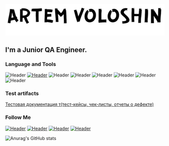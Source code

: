 ![Header](https://github.com/Tema3093/Tema3093/blob/main/assets/fon.png)
## I'm a Junior QA Engineer. 

### Language and Tools
![Header](https://img.shields.io/badge/Jira-090909?style=for-the-badge&logo=jira&logoColor=136be1)
[![Header](https://img.shields.io/badge/Postman-090909?style=for-the-badge&logo=postman)](https://dark-trinity-728415.postman.co/workspace/New-Team-Workspace~0849b8eb-0761-403f-bce7-28bc924a54e5/request/23051850-489f26df-60d4-44e4-b353-cc394488c1af)
![Header](https://img.shields.io/badge/Swagger-090909?style=for-the-badge&logo=swagger)
![Header](https://img.shields.io/badge/Github-090909?style=for-the-badge&logo=github)
![Header](https://img.shields.io/badge/AzureDevops-090909?style=for-the-badge&logo=azuredevops&logoColor=136be1)
![Header](https://img.shields.io/badge/MySQL-090909?style=for-the-badge&logo=mysql)
![Header](https://img.shields.io/badge/DevTools-090909?style=for-the-badge&logo=googlechrome)
![Header](https://img.shields.io/badge/AndroidStudio-090909?style=for-the-badge&logo=androidstudio)

### Test artifacts 
[Тестовая документация т&lpar;тест-кейсы, чек-листы, отчеты о дефекте&rpar;](https://docs.google.com/spreadsheets/d/1a-ZxqbpfnmstFrGQeopQQ45t5UTlmh15/edit?usp=sharing&ouid=108327411930301571724&rtpof=true&sd=true)

### Follow Me
[![Header](https://img.shields.io/badge/Instagram-090909?style=for-the-badge&logo=instagram&logoColor=9939a3)](https://www.instagram.com/voloshintema/)
[![Header](https://img.shields.io/badge/Telegram-090909?style=for-the-badge&logo=telegram&logoColor=31a5db)](https://t.me/vadmitrievich)
[![Header](https://img.shields.io/badge/Twitter-090909?style=for-the-badge&logo=twitter&logoColor=1c96e8)](https://twitter.com/VADmitrievich)
[![Header](https://img.shields.io/badge/vkontakte-090909?style=for-the-badge&logo=vk&logoColor=1c96e8)](https://vk.com/id53930654)

![Anurag's GitHub stats](https://github-readme-stats.vercel.app/api?username=Tema3093&show_icons=true&theme=dark)
